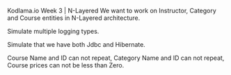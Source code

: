 Kodlama.io Week 3 | N-Layered
We want to work on Instructor, Category and Course entities in N-Layered architecture.

Simulate multiple logging types.

Simulate that we have both Jdbc and Hibernate.

Course Name and ID can not repeat,
Category Name and ID can not repeat,
Course prices can not be less than Zero.
